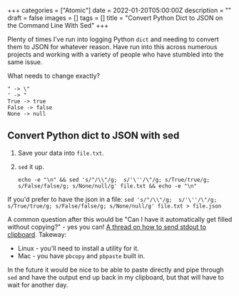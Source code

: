 +++
categories = ["Atomic"]
date = 2022-01-20T05:00:00Z
description = ""
draft = false
images = []
tags = []
title = "Convert Python Dict to JSON on the Command Line With Sed"
+++

Plenty of times I've run into logging Python `dict` and needing to convert them to JSON for whatever reason. Have run into this across numerous projects and working with a variety of people who have stumbled into the same issue.

What needs to change exactly?

```
" -> \"
' -> "
True -> true
False -> false
None -> null
```

## Convert Python dict to JSON with sed

1. Save your data into `file.txt`.

2. `sed` it up.
    ```
    echo -e "\n" && sed 's/"/\\"/g;  s/'\''/\"/g; s/True/true/g; s/False/false/g; s/None/null/g' file.txt && echo -e "\n"
    ```

If you'd prefer to have the json in a file:
    ```
    sed 's/"/\\"/g;  s/'\''/\"/g; s/True/true/g; s/False/false/g; s/None/null/g' file.txt > file.json
    ```

A common question after this would be "Can I have it automatically get filled without copying?" - yes you can! [A thread on how to send stdout to clipboard](https://unix.stackexchange.com/questions/3892/how-do-i-send-stdout-to-the-clipboard). Takeway:

- Linux - you'll need to install a utility for it.
- Mac - you have `pbcopy` and `pbpaste` built in.

In the future it would be nice to be able to paste directly and pipe through `sed` and have the output end up back in my clipboard, but that will have to wait for another day.






